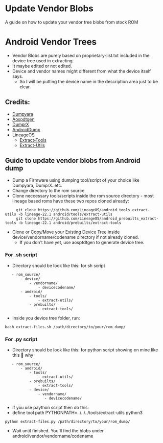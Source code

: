 # Update Vendor Blobs
A guide on how to update your vendor tree blobs from stock ROM

# Android Vendor Trees
- Vendor Blobs are purely based on proprietary-list.txt included in the device tree used in extracting.
- It maybe edited or not edited.
- Device and vendor names might different from what the device itself says.
    - So I will be putting the device name in the description area just to be clear.

## Credits:
- [Dumpyara](https://github.com/sebaubuntu-python/dumpyara)
- [Aospdtgen](https://github.com/sebaubuntu-python/aospdtgen)
- [DumprX](https://github.com/DumprX/DumprX)
- [AndroidDump](https://github.com/AndroidDumps/dumpyara)
- LineageOS
    - [Extract-Tools](https://github.com/LineageOS/android_prebuilts_extract-tools)
    - [Extract-Utils](https://github.com/LineageOS/android_tools_extract-utils)
    
## Guide to update vendor blobs from Android dump
- Dump a Firmware using dumping tool/script of your choice like Dumpyara, DumprX..etc.
- Change directory to the rom source
- Clone neccessary tools/scripts inside the rom source directory - most lineage based roms have these two repos cloned already:
```
     git clone https://github.com/LineageOS/android_tools_extract-utils -b lineage-22.1 android/tools/extract-utils
     git clone https://github.com/LineageOS/android_prebuilts_extract-tools -b lineage-22.1 android/prebuilts/extract-tools
```
 - Clone or Copy/Move your Existing Device Tree inside device/vendorname/codename directory if not already cloned.
    - If you don't have yet, use aosptdtgen to generate device tree.
### For .sh script 
 - Directory should be look like this: for sh script 
 ```
    - rom_source/
        - device/
            - vendorname/
                - devicecodename/
        - android/
            - tools/
                - extract-utils/
            - prebuilts/
                - extract-tools/
  ```
  - Inside you device tree folder, run:
  ```
  bash extract-files.sh /path/directory/to/your/rom_dump/
  ```
### For .py script 
 - Directory should be look like this: for python script showing on mine like this 🤷 why
 ```
    - rom_source/
        - android/
            - tools/
                - extract-utils/
            - prebuilts/
                - extract-tools/
            - device/
                - vendorname/
                   - devicecodename/
  ```
  - if you use paython script then do this:
  - define tool path PYTHONPATH=../../../tools/extract-utils python3
  ```
  python extract-files.py /path/directory/to/your/rom_dump/
  ```


- Wait until finished. You'll find the blobs under android/vendor/vendorname/codename   
